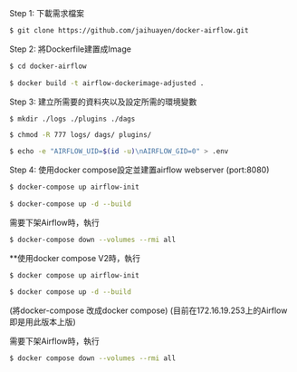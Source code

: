 Step 1: 下載需求檔案

```sh
$ git clone https://github.com/jaihuayen/docker-airflow.git
```
Step 2: 將Dockerfile建置成Image

```sh
$ cd docker-airflow
 
$ docker build -t airflow-dockerimage-adjusted .
```

Step 3: 建立所需要的資料夾以及設定所需的環境變數

```sh
$ mkdir ./logs ./plugins ./dags

$ chmod -R 777 logs/ dags/ plugins/

$ echo -e "AIRFLOW_UID=$(id -u)\nAIRFLOW_GID=0" > .env
```

Step 4: 使用docker compose設定並建置airflow webserver (port:8080)

```sh
$ docker-compose up airflow-init
 
$ docker-compose up -d --build
```

需要下架Airflow時，執行

```sh
$ docker-compose down --volumes --rmi all
```

**使用docker compose V2時，執行

```sh
$ docker compose up airflow-init
 
$ docker compose up -d --build
```
(將docker-compose 改成docker compose) (目前在172.16.19.253上的Airflow即是用此版本上版)

需要下架Airflow時，執行

```sh
$ docker compose down --volumes --rmi all
```
